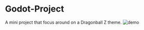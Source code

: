 # Godot-Project
A mini project that focus around on a Dragonball Z theme.
![demo](https://user-images.githubusercontent.com/37987501/75104152-56fe3600-55ba-11ea-85b0-57d1c1d6438f.gif)
